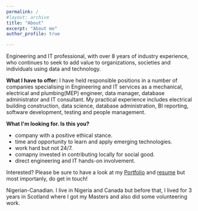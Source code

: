 ```yaml
---
permalink: /
#layout: archive
title: "About"
excerpt: "About me"
author_profile: true

---
```



Engineering and IT professional, with over 8 years of industry experience, who continues to seek to add value to organizations, societies and individuals using data and technology. 


__What I have to offer:__
I have held responsible positions in a number of companies specialising in Engineering and IT services as a mechanical, electrical and plumbing(MEP) engineer, data manager, database administrator and IT consultant. My practical experience includes electrical building construction, data science, database administration, BI reporting, software development, testing  and people management.


__What I'm looking for.  Is this you?__
* company with a positive ethical stance.
* time and opportunity to learn and apply emerging technologies.
* work hard but not 24/7.
* comapny invested in contributing locally for social good.
* direct engineering and IT hands-on involvement.

Interested? Please be sure to have a look at my [Portfolio](https://mralakija.github.io/portfolio/) and [resume](https://drive.google.com/open?id=1yJW1mXA0DgOrB_72l6q0nTiOcf5QbBdf) but most importanly, do get in touch!


Nigerian-Canadian. I live in Nigeria and Canada but before that, I lived for 3 years in Scotland where I got my Masters and also did some volunteering work.


